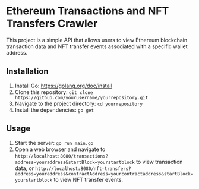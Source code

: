 # Ethereum Transactions and NFT Transfers Crawler

This project is a simple API that allows users to view Ethereum blockchain transaction data and NFT transfer events associated with a specific wallet address.

## Installation

1. Install Go: https://golang.org/doc/install
2. Clone this repository: `git clone https://github.com/yourusername/yourrepository.git`
3. Navigate to the project directory: `cd yourrepository`
4. Install the dependencies: `go get`

## Usage

1. Start the server: `go run main.go`
2. Open a web browser and navigate to `http://localhost:8080/transactions?address=youraddress&startBlock=yourstartblock` to view transaction data, or `http://localhost:8080/nft-transfers?address=youraddress&contractAddress=yourcontractaddress&startBlock=yourstartblock` to view NFT transfer events.